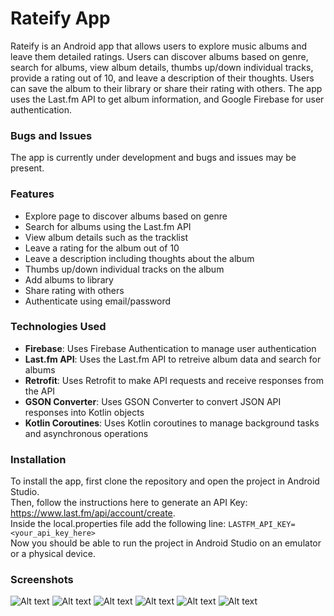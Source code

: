 # Rateify App
Rateify is an Android app that allows users to explore music albums and leave them detailed ratings. Users can discover albums based on genre, search for albums, view album details, thumbs up/down individual tracks, provide a rating out of 10, and leave a description of their thoughts. Users can save the album to their library or share their rating with others. The app uses the Last.fm API to get album information, and Google Firebase for user authentication.

### Bugs and Issues
The app is currently under development and bugs and issues may be present.

### Features
* Explore page to discover albums based on genre
* Search for albums using the Last.fm API
* View album details such as the tracklist
* Leave a rating for the album out of 10
* Leave a description including thoughts about the album
* Thumbs up/down individual tracks on the album
* Add albums to library
* Share rating with others
* Authenticate using email/password

### Technologies Used
* **Firebase**: Uses Firebase Authentication to manage user authentication
* **Last.fm API**: Uses the Last.fm API to retreive album data and search for albums
* **Retrofit**: Uses Retrofit to make API requests and receive responses from the API
* **GSON Converter**: Uses GSON Converter to convert JSON API responses into Kotlin objects
* **Kotlin Coroutines**: Uses Kotlin coroutines to manage background tasks and asynchronous operations 

### Installation
To install the app, first clone the repository and open the project in Android Studio. <br /> 
Then, follow the instructions here to generate an API Key: https://www.last.fm/api/account/create. <br /> 
Inside the local.properties file add the following line:
`LASTFM_API_KEY=<your_api_key_here>` <br /> 
Now you should be able to run the project in Android Studio on an emulator or a physical device.

### Screenshots
![Alt text](https://github.com/amishah121/music-app/blob/main/images/Screenshot%202024-08-15%20124840.png?raw=true)
![Alt text](https://github.com/amishah121/music-app/blob/main/images/Screenshot%202024-08-15%20124046.png?raw=true)
![Alt text](https://github.com/amishah121/music-app/blob/main/images/Screenshot%202024-08-15%20124147.png?raw=true)
![Alt text](https://github.com/amishah121/music-app/blob/main/images/Screenshot%202024-08-15%20124308.png?raw=true)
![Alt text](https://github.com/amishah121/music-app/blob/main/images/Screenshot%202024-08-15%20124448.png?raw=true)
![Alt text](https://github.com/amishah121/music-app/blob/main/images/Screenshot%202024-08-15%20124709.png?raw=true)

